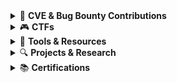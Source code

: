 <details>
  <summary>🐞 <strong>CVE & Bug Bounty Contributions</strong></summary>
<kbd> <br> <a href="https://github.com/SecShiv/CVE/blob/main/CVE-2024-50807.md">CVE-2024-50807</a> <br> </kbd>
  
- Self-Hosted Governments/Municipalities, CMS
- 1 Earned Web Bug    

</details>

<details>
  <summary>🎮 <strong>CTFs</strong></summary>

- [HackTheBox](https://app.hackthebox.com/profile/1883023), [HackTheBox Uni CTFs](https://ctf.hackthebox.com/user/profile/543340), [HackTheBox CTFs](https://ctf.hackthebox.com/user/profile/340538)  
- [TryHackMe](https://tryhackme.com/p/HackShiv)  
- [RootMe](https://www.root-me.org/HackShiv?lang=en#1fd907f1a92ab32cb510f5b331f03d30)  
- [Bl4ckh4ck5's XSS CTFs 😉:](https://ctfs.hackoclipse.com/) Completed CTFs 4, 5, 8, 10, 12
  - https://x.com/bl4ckh4ck5/

</details>

<details>
  <summary>🧰 <strong>Tools & Resources</strong></summary>

- [Dorking](https://github.com/SecShiv/OneDorkForAll)  
- [Common Auth Bypass Headers Tooling](https://github.com/SecShiv/40XHeaderBypasser)
- [ffuf outputter](https://github.com/SecShiv/ffuf-outputter)  
- [And More..](https://github.com/SecShiv?tab=repositories)  

</details>

<details>
  <summary>🔍 <strong>Projects & Research</strong></summary>

- [Weird Unexpected File Upload Vector](https://github.com/SecShiv/Projects-and-Research/blob/main/File%20Upload%3A%20Boundary%20Parameter%20Removal.md)  
- [Android Setup](https://github.com/SecShiv/Projects-and-Research/blob/main/Android%20-%20All-In-One%20Solution.pdf)

</details>

<details>
  <summary>📚 <strong>Certifications</strong></summary>

- [Pentest+, Net+, A+, etc.](https://www.credly.com/users/shivam-khanna.f03465d1)  
- [Notes](https://github.com/SecShiv/Cert-Notes) 

</details>
